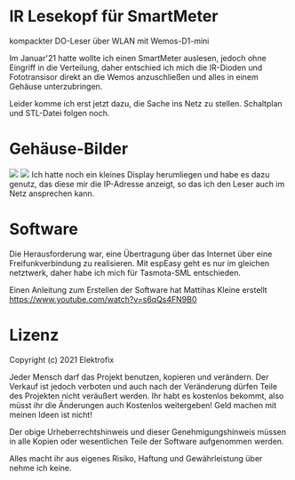 # IR Lesekopf für SmartMeter
kompackter DO-Leser über WLAN mit Wemos-D1-mini

Im Januar'21 hatte wollte ich einen SmartMeter auslesen, jedoch ohne Eingriff in die Verteilung, daher entschied ich mich die IR-Dioden und Fototransisor direkt an die Wemos anzuschließen und alles in einem Gehäuse unterzubringen.


Leider komme ich erst jetzt dazu, die Sache ins Netz zu stellen. Schaltplan und STL-Datei folgen noch.

# Gehäuse-Bilder
![](https://github.com/Elektrofix-OL/IR-Lesekopf-fuer-SmartMeter-/blob/main/Fotos/Back.JPG)
![](https://github.com/Elektrofix-OL/IR-Lesekopf-fuer-SmartMeter-/blob/main/Fotos/Front.JPG)
Ich hatte noch ein kleines Display herumliegen und habe es dazu genutz, das diese mir die IP-Adresse anzeigt, so das ich den Leser auch im Netz ansprechen kann.

# Software
Die Herausforderung war, eine Übertragung über das Internet über eine Freifunkverbindung zu realisieren. Mit espEasy geht es nur im gleichen netztwerk, daher habe ich mich für Tasmota-SML entschieden.

Einen Anleitung zum Erstellen der Software hat Mattihas Kleine erstellt https://www.youtube.com/watch?v=s6qQs4FN9B0

# Lizenz
Copyright (c) 2021 Elektrofix

Jeder Mensch darf das Projekt benutzen, kopieren und verändern. Der Verkauf ist jedoch verboten und auch nach der Veränderung dürfen Teile des Projekten nicht veräußert werden. Ihr habt es kostenlos bekommt, also müsst ihr die Änderungen auch Kostenlos weitergeben! Geld machen mit meinen Ideen ist nicht!

Der obige Urheberrechtshinweis und dieser Genehmigungshinweis müssen in alle Kopien oder wesentlichen Teile der Software aufgenommen werden.

Alles macht ihr aus eigenes Risiko, Haftung und Gewährleistung über nehme ich keine.
